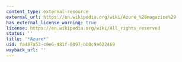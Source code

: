 ```yaml
---
content_type: external-resource
external_url: https://en.wikipedia.org/wiki/Azure_%28magazine%29
has_external_license_warning: true
license: https://en.wikipedia.org/wiki/All_rights_reserved
status: ''
title: '*Azure*'
uid: fa487a53-c9e6-481f-8097-bb0c9e622469
wayback_url: ''
---
```

